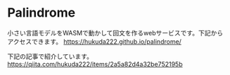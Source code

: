 # Palindrome

小さい言語モデルをWASMで動かして回文を作るwebサービスです。下記からアクセスできます。
https://hukuda222.github.io/palindrome/


下記の記事で紹介しています。
https://qiita.com/hukuda222/items/2a5a82d4a32be752195b
